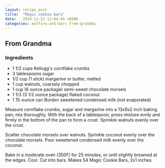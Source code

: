 ```yaml
---
layout: recipe_post
title:  "Magic cookie bars"
date:   2019-12-22 12:04:49 +0000
categories: muffins-and-bars from-grandma
---
```


## From Grandma
### Ingredients
* 1 1/2 cups Kellogg's cornflake crumbs
* 3 tablespoons sugar
* 1/2 cup (1 stick) margarine or butter, melted
* 1 cup walnuts, coarsely chopped
* 1 cup (6 ounce package) semi-sweet chocolate morsels
* 1 1/3 (3 1/2 ounce package) flaked coconut
* 1 15-ounce can Borden sweetened condensed milk (not evaporated)


Measure cornflake crumbs, sugar and margarine into a 13x9x2 inch baking pan; mix thoroughly. With the back of a tablespoon, press mixture evnly and firmly in the bottom of the pan to form a crust. Sprinkle walnuts evenly over the crust.

Scatter chocolate morsels over walnuts. Sprinkle coconut evenly over the chocolate morsels. Pour sweetened condensed milk evenly over the coconut.

Bake in a moderate oven (350F) for 25 minutes, or until slightly browned at the edges. Cool. Cut into bars. Makes 54 Magic Cookie Bars, 2x1 inches.
